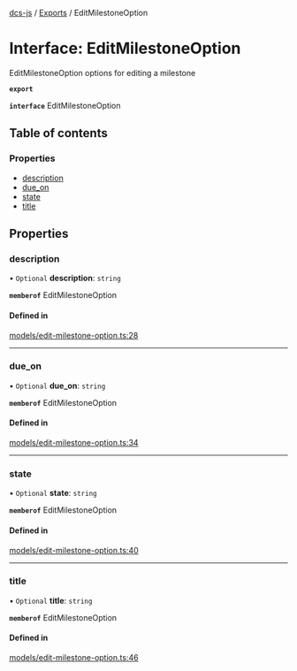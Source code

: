 [dcs-js](../README.md) / [Exports](../modules.md) / EditMilestoneOption

# Interface: EditMilestoneOption

EditMilestoneOption options for editing a milestone

**`export`**

**`interface`** EditMilestoneOption

## Table of contents

### Properties

- [description](EditMilestoneOption.md#description)
- [due\_on](EditMilestoneOption.md#due_on)
- [state](EditMilestoneOption.md#state)
- [title](EditMilestoneOption.md#title)

## Properties

### <a id="description" name="description"></a> description

• `Optional` **description**: `string`

**`memberof`** EditMilestoneOption

#### Defined in

[models/edit-milestone-option.ts:28](https://github.com/unfoldingWord/dcs-js/blob/b29eb7a/models/edit-milestone-option.ts#L28)

___

### <a id="due_on" name="due_on"></a> due\_on

• `Optional` **due\_on**: `string`

**`memberof`** EditMilestoneOption

#### Defined in

[models/edit-milestone-option.ts:34](https://github.com/unfoldingWord/dcs-js/blob/b29eb7a/models/edit-milestone-option.ts#L34)

___

### <a id="state" name="state"></a> state

• `Optional` **state**: `string`

**`memberof`** EditMilestoneOption

#### Defined in

[models/edit-milestone-option.ts:40](https://github.com/unfoldingWord/dcs-js/blob/b29eb7a/models/edit-milestone-option.ts#L40)

___

### <a id="title" name="title"></a> title

• `Optional` **title**: `string`

**`memberof`** EditMilestoneOption

#### Defined in

[models/edit-milestone-option.ts:46](https://github.com/unfoldingWord/dcs-js/blob/b29eb7a/models/edit-milestone-option.ts#L46)
